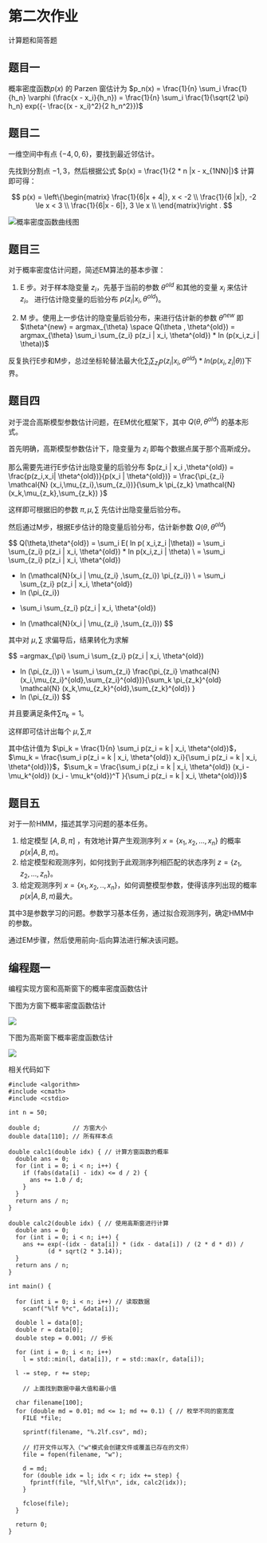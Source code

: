 # 第二次作业

计算题和简答题

## 题目一

概率密度函数$p(x)$ 的 Parzen 窗估计为 $p_n(x) = \frac{1}{n} \sum_i \frac{1}{h_n} \varphi (\frac{x - x_i}{h_n}) = \frac{1}{n} \sum_i \frac{1}{\sqrt{2 \pi} h_n} exp({- \frac{(x - x_i)^2}{2 h_n^2}})$

## 题目二

一维空间中有点 $\{-4,0,6\}$，要找到最近邻估计。

先找到分割点 $-1,3$，然后根据公式 $p(x) = \frac{1}{2 * n |x - x_{1NN}|}$ 计算即可得：

$$
p(x) =
\left\{\begin{matrix} 
\frac{1}{6|x + 4|}, x < -2 \\
\frac{1}{6 |x|}, -2 \le x < 3 \\
\frac{1}{6|x - 6|}, 3 \le x \\
\end{matrix}\right .
$$


![概率密度函数曲线图](3-1.png)

## 题目三

对于概率密度估计问题，简述EM算法的基本步骤：

1. E 步。对于样本隐变量 $z_i$，先基于当前的参数 $\theta^{old}$ 和其他的变量 $x_i$ 来估计 $z_i$。
进行估计隐变量的后验分布 $p(z_i | x_i , \theta^{old})$。

2. M 步。使用上一步估计的隐变量后验分布，来进行估计新的参数 $\theta^{new}$
即 $\theta^{new} = argmax_{\theta} \space Q(\theta , \theta^{old}) = argmax_{\theta} \sum_i \sum_{z_i} p(z_i | x_i, \theta^{old}) * ln (p(x_i,z_i | \theta))$

反复执行E步和M步，总过坐标轮替法最大化$\sum_i \sum_{z_i} p(z_i | x_i, \theta^{old}) * ln (p(x_i,z_i | \theta))$下界。

## 题目四

对于混合高斯模型参数估计问题，在EM优化框架下，其中 $Q(\theta,\theta^{old})$ 的基本形式。

首先明确，高斯模型参数估计下，隐变量为 $z_i$ 即每个数据点属于那个高斯成分。

那么需要先进行E步估计出隐变量的后验分布 $p(z_i | x_i ,\theta^{old}) = \frac{p(z_i,x_i| \theta^{old})}{p(x_i | \theta^{old})} = \frac{\pi_{z_i} \mathcal{N} (x_i,\mu_{z_i},\sum_{z_i})}{\sum_k \pi_{z_k} \mathcal{N} (x_k,\mu_{z_k},\sum_{z_k}) }$

这样即可根据旧的参数 $\pi,\mu,\sum$ 先估计出隐变量后验分布。

然后通过M步，根据E步估计的隐变量后验分布，估计新参数 $Q(\theta , \theta^{old})$

$$
Q(\theta,\theta^{old}) = \sum_i E( ln p( x_i,z_i |\theta))
= \sum_i \sum_{z_i} p(z_i | x_i, \theta^{old}) * ln p(x_i,z_i | \theta) \\
= \sum_i \sum_{z_i}  p(z_i | x_i, \theta^{old}) 
* ln (\mathcal{N}(x_i | \mu_{z_i} ,\sum_{z_i}) \pi_{z_i}) \\
= \sum_i \sum_{z_i}  p(z_i | x_i, \theta^{old}) 
* ln (\pi_{z_i})
+ \sum_i \sum_{z_i}  p(z_i | x_i, \theta^{old}) 
* ln (\mathcal{N}(x_i | \mu_{z_i} ,\sum_{z_i}))
$$

其中对 $\mu,\sum$ 求偏导后，结果转化为求解

$$
=argmax_{\pi} \sum_i \sum_{z_i}  p(z_i | x_i, \theta^{old}) 
* ln (\pi_{z_i}) \\
=  \sum_i \sum_{z_i} \frac{\pi_{z_i} \mathcal{N} (x_i,\mu_{z_i}^{old},\sum_{z_i}^{old})}{\sum_k \pi_{z_k}^{old} \mathcal{N} (x_k,\mu_{z_k}^{old},\sum_{z_k}^{old}) }
* ln (\pi_{z_i})
$$

并且要满足条件$\sum \pi_k = 1$。

这样即可估计出每个 $\mu,\sum,\pi$

其中估计值为 $\pi_k = \frac{1}{n} \sum_i p(z_i = k | x_i, \theta^{old})$，$\mu_k = \frac{\sum_i p(z_i = k | x_i, \theta^{old}) x_i}{\sum_i p(z_i = k | x_i, \theta^{old})}$，$\sum_k = \frac{\sum_i p(z_i = k | x_i, \theta^{old}) (x_i - \mu_k^{old}) (x_i - \mu_k^{old})^T }{\sum_i p(z_i = k | x_i, \theta^{old})}$

## 题目五

对于一阶HMM，描述其学习问题的基本任务。

1. 给定模型 $[A,B,\pi]$ ，有效地计算产生观测序列 $x = \{x_1,x_2,...,x_n\}$ 的概率 $p(x|A,B,\pi)$。
2. 给定模型和观测序列，如何找到于此观测序列相匹配的状态序列 $z = \{z_1,z_2,...,z_n\}$。
3. 给定观测序列 $x=\{x_1,x_2,..,x_n\}$，如何调整模型参数，使得该序列出现的概率 $p(x|A,B,\pi)$最大。

其中3是参数学习的问题。参数学习基本任务，通过拟合观测序列，确定HMM中的参数。

通过EM步骤，然后使用前向-后向算法进行解决该问题。

## 编程题一


编程实现方窗和高斯窗下的概率密度函数估计

下图为方窗下概率密度函数估计

![](code_3/3-2.png)

下图为高斯窗下概率密度函数估计

![](code_3/3-3.png)

相关代码如下

```
#include <algorithm>
#include <cmath>
#include <cstdio>

int n = 50;

double d;         // 方窗大小
double data[110]; // 所有样本点

double calc1(double idx) { // 计算方窗函数的概率
  double ans = 0;
  for (int i = 0; i < n; i++) {
    if (fabs(data[i] - idx) <= d / 2) {
      ans += 1.0 / d;
    }
  }
  return ans / n;
}

double calc2(double idx) { // 使用高斯窗进行计算
  double ans = 0;
  for (int i = 0; i < n; i++) {
    ans += exp(-(idx - data[i]) * (idx - data[i]) / (2 * d * d)) /
           (d * sqrt(2 * 3.14));
  }
  return ans / n;
}

int main() {

  for (int i = 0; i < n; i++) // 读取数据
    scanf("%lf %*c", &data[i]);

  double l = data[0];
  double r = data[0];
  double step = 0.001; // 步长

  for (int i = 0; i < n; i++)
    l = std::min(l, data[i]), r = std::max(r, data[i]);

  l -= step, r += step;

    // 上面找到数据中最大值和最小值

  char filename[100];
  for (double md = 0.01; md <= 1; md += 0.1) { // 枚举不同的窗宽度
    FILE *file;

    sprintf(filename, "%.2lf.csv", md);

    // 打开文件以写入（"w"模式会创建文件或覆盖已存在的文件）
    file = fopen(filename, "w");

    d = md;
    for (double idx = l; idx < r; idx += step) {
      fprintf(file, "%lf,%lf\n", idx, calc2(idx));
    }

    fclose(file);
  }

  return 0;
}
```





